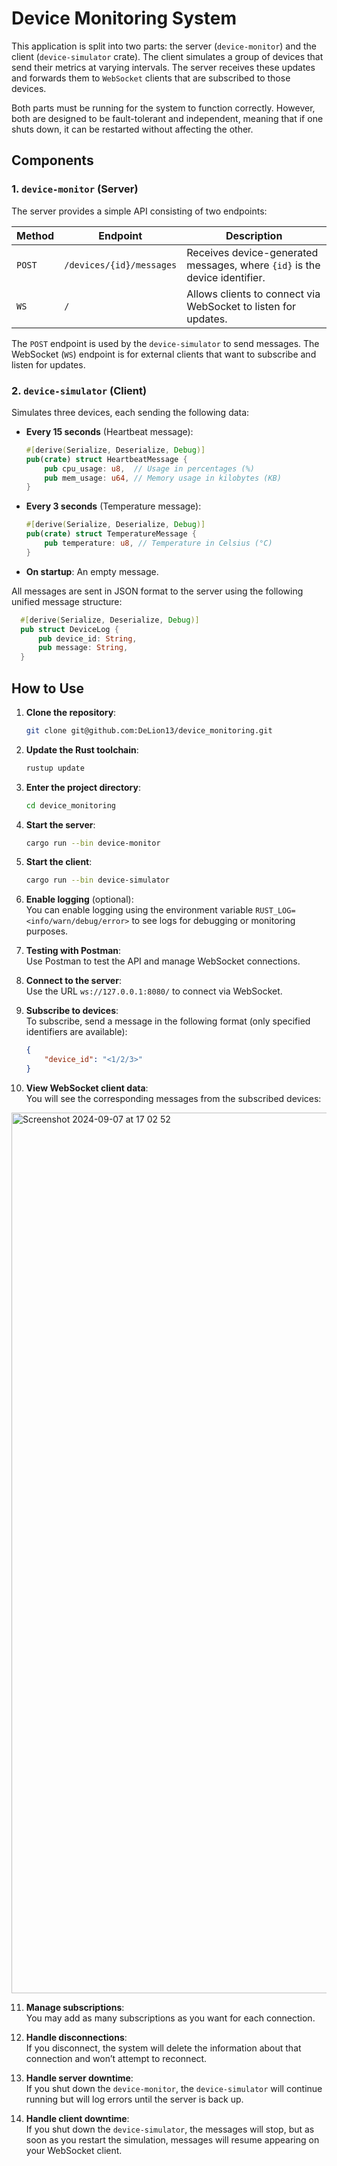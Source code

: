 # Device Monitoring System

This application is split into two parts: the server (`device-monitor`) and the client (`device-simulator` crate). The client simulates a group of devices that send their metrics at varying intervals. The server receives these updates and forwards them to `WebSocket` clients that are subscribed to those devices.

Both parts must be running for the system to function correctly. However, both are designed to be fault-tolerant and independent, meaning that if one shuts down, it can be restarted without affecting the other.

## Components

### 1. `device-monitor` (Server)
The server provides a simple API consisting of two endpoints:

| Method | Endpoint                | Description                                                               |
|--------|-------------------------|---------------------------------------------------------------------------|
| `POST` | `/devices/{id}/messages`| Receives device-generated messages, where `{id}` is the device identifier.|
| `WS`   | `/`                     | Allows clients to connect via WebSocket to listen for updates.            |

The `POST` endpoint is used by the `device-simulator` to send messages. The WebSocket (`WS`) endpoint is for external clients that want to subscribe and listen for updates.

### 2. `device-simulator` (Client)
Simulates three devices, each sending the following data:

- **Every 15 seconds** (Heartbeat message):

    ```rust
    #[derive(Serialize, Deserialize, Debug)]
    pub(crate) struct HeartbeatMessage {
        pub cpu_usage: u8,  // Usage in percentages (%)
        pub mem_usage: u64, // Memory usage in kilobytes (KB)
    }
    ```

- **Every 3 seconds** (Temperature message):

    ```rust
    #[derive(Serialize, Deserialize, Debug)]
    pub(crate) struct TemperatureMessage {
        pub temperature: u8, // Temperature in Celsius (°C)
    }
    ```

- **On startup**: An empty message.

All messages are sent in JSON format to the server using the following unified message structure:

  ```rust
    #[derive(Serialize, Deserialize, Debug)]
    pub struct DeviceLog {
        pub device_id: String,
        pub message: String,
    }
  ```
## How to Use

1. **Clone the repository**:
    ```bash
    git clone git@github.com:DeLion13/device_monitoring.git
    ```

2. **Update the Rust toolchain**:
    ```bash
    rustup update
    ```

3. **Enter the project directory**:
    ```bash
    cd device_monitoring
    ```

4. **Start the server**:
    ```bash
    cargo run --bin device-monitor
    ```

5. **Start the client**:
    ```bash
    cargo run --bin device-simulator
    ```

6. **Enable logging** (optional):  
   You can enable logging using the environment variable `RUST_LOG=<info/warn/debug/error>` to see logs for debugging or monitoring purposes.

7. **Testing with Postman**:  
   Use Postman to test the API and manage WebSocket connections.

8. **Connect to the server**:  
   Use the URL `ws://127.0.0.1:8080/` to connect via WebSocket.

9. **Subscribe to devices**:  
   To subscribe, send a message in the following format (only specified identifiers are available):

    ```json
    {
        "device_id": "<1/2/3>"
    }
    ```

10. **View WebSocket client data**:  
    You will see the corresponding messages from the subscribed devices:
<img width="1409" alt="Screenshot 2024-09-07 at 17 02 52" src="https://github.com/user-attachments/assets/f3cd20ee-9801-40f7-823c-7bb1878b7139">


11. **Manage subscriptions**:  
    You may add as many subscriptions as you want for each connection.

12. **Handle disconnections**:  
    If you disconnect, the system will delete the information about that connection and won’t attempt to reconnect.

13. **Handle server downtime**:  
    If you shut down the `device-monitor`, the `device-simulator` will continue running but will log errors until the server is back up.

14. **Handle client downtime**:  
    If you shut down the `device-simulator`, the messages will stop, but as soon as you restart the simulation, messages will resume appearing on your WebSocket client.
